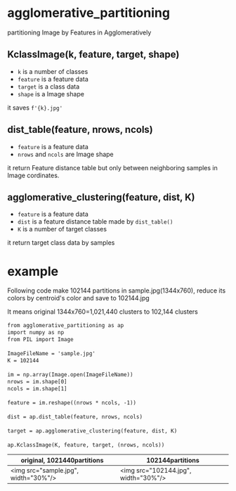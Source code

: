 # agglomerative_partitioning

partitioning Image by Features in Agglomeratively

## KclassImage(k, feature, target, shape)

- `k` is a number of classes
- `feature` is a feature data
- `target` is a class data
- `shape` is a Image shape

it saves `f'{k}.jpg'`

## dist_table(feature, nrows, ncols)

- `feature` is a feature data
- `nrows` and `ncols` are Image shape

it return Feature distance table but only between neighboring samples in Image cordinates.

## agglomerative_clustering(feature, dist, K)

- `feature` is a feature data
- `dist` is a feature distance table made by `dist_table()`
- `K` is a number of target classes

it return target class data by samples

# example

Following code make 102144 partitions in sample.jpg(1344x760), reduce its colors by centroid's color and save to 102144.jpg

It means original 1344x760=1,021,440 clusters to 102,144 clusters
  
```{python}
from agglomerative_partitioning as ap
import numpy as np
from PIL import Image

ImageFileName = 'sample.jpg'
K = 102144

im = np.array(Image.open(ImageFileName))
nrows = im.shape[0]
ncols = im.shape[1]

feature = im.reshape((nrows * ncols, -1))

dist = ap.dist_table(feature, nrows, ncols)

target = ap.agglomerative_clustering(feature, dist, K)

ap.KclassImage(K, feature, target, (nrows, ncols))
```

|original, 1021440partitions | 102144partitions |
| --- | --- |
|<img src="sample.jpg", width="30%"/>|<img src="102144.jpg", width="30%"/>|
